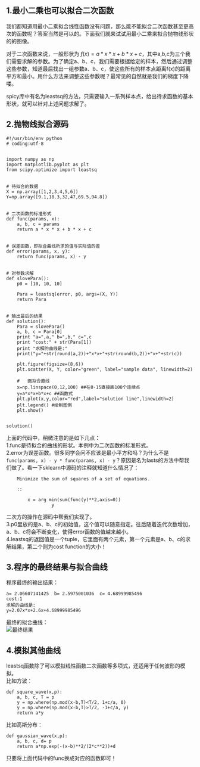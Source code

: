 ## 1.最小二乘也可以拟合二次函数
我们都知道用最小二乘拟合线性函数没有问题，那么能不能拟合二次函数甚至更高次的函数呢？答案当然是可以的。下面我们就来试试用最小二乘来拟合抛物线形状的的图像。  

对于二次函数来说，一般形状为 $f(x)=a*x*x+b*x+c$，其中a,b,c为三个我们需要求解的参数。为了确定a、b、c，我们需要根据给定的样本，然后通过调整这些参数，知道最后找出一组参数a、b、c，使这些所有的样本点距离f(x)的距离平方和最小。用什么方法来调整这些参数呢？最常见的自然就是我们的梯度下降喽。  

spicy库中有名为leastsq的方法，只需要输入一系列样本点，给出待求函数的基本形状，就可以针对上述问题求解了。  

## 2.抛物线拟合源码

```
#!/usr/bin/env python
# coding:utf-8


import numpy as np
import matplotlib.pyplot as plt
from scipy.optimize import leastsq


# 待拟合的数据
X = np.array([1,2,3,4,5,6])
Y=np.array([9.1,18.3,32,47,69.5,94.8])


# 二次函数的标准形式
def func(params, x):
    a, b, c = params
    return a * x * x + b * x + c


# 误差函数，即拟合曲线所求的值与实际值的差
def error(params, x, y):
    return func(params, x) - y


# 对参数求解
def slovePara():
    p0 = [10, 10, 10]

    Para = leastsq(error, p0, args=(X, Y))
    return Para


# 输出最后的结果
def solution():
    Para = slovePara()
    a, b, c = Para[0]
    print "a=",a," b=",b," c=",c
    print "cost:" + str(Para[1])
    print "求解的曲线是:"
    print("y="+str(round(a,2))+"x*x+"+str(round(b,2))+"x+"+str(c))

    plt.figure(figsize=(8,6))
    plt.scatter(X, Y, color="green", label="sample data", linewidth=2)

    #   画拟合直线
    x=np.linspace(0,12,100) ##在0-15直接画100个连续点
    y=a*x*x+b*x+c ##函数式
    plt.plot(x,y,color="red",label="solution line",linewidth=2)
    plt.legend() #绘制图例
    plt.show()


solution()

```  

上面的代码中，稍微注意的是如下几点：  
1.func是待拟合的曲线的形状。本例中为二次函数的标准形式。  
2.error为误差函数。很多同学会问不应该是最小平方和吗？为什么不是`func(params, x) - y * func(params, x) - y`？原因是名为lasts的方法中帮我们做了。看一下sklearn中源码的注释就知道什么情况了：  
```
    Minimize the sum of squares of a set of equations.

    ::

        x = arg min(sum(func(y)**2,axis=0))
                 y
```  
二次方的操作在源码中帮我们实现了。  
3.p0里放的是a、b、c的初始值，这个值可以随意指定。往后随着迭代次数增加，a、b、c将会不断变化，使得error函数的值越来越小。  
4.leastsq的返回值是一个tuple，它里面有两个元素，第一个元素是a、b、c的求解结果，第二个则为cost function的大小！  

## 3.程序的最终结果与拟合曲线
程序最终的输出结果：  

```
a= 2.06607141425  b= 2.5975001036  c= 4.68999985496
cost:1
求解的曲线是:
y=2.07x*x+2.6x+4.68999985496
```  

最终的拟合曲线：  
![最终结果](https://github.com/bitcarmanlee/easy-algorithm-interview-photo/blob/master/math/%E6%9C%80%E5%B0%8F%E4%BA%8C%E4%B9%98/result.png)

## 4.模拟其他曲线
leastsq函数除了可以模拟线性函数二次函数等多项式，还适用于任何波形的模拟。  
比如方波：  

```
def square_wave(x,p):
    a, b, c, T = p
    y = np.where(np.mod(x-b,T)<T/2, 1+c/a, 0)
    y = np.where(np.mod(x-b,T)>T/2, -1+c/a, y)
    return a*y
```  

比如高斯分布：  

```
def gaussian_wave(x,p):
    a, b, c, d= p
    return a*np.exp(-(x-b)**2/(2*c**2))+d
```  

只要将上面代码中的func换成对应的函数即可！  